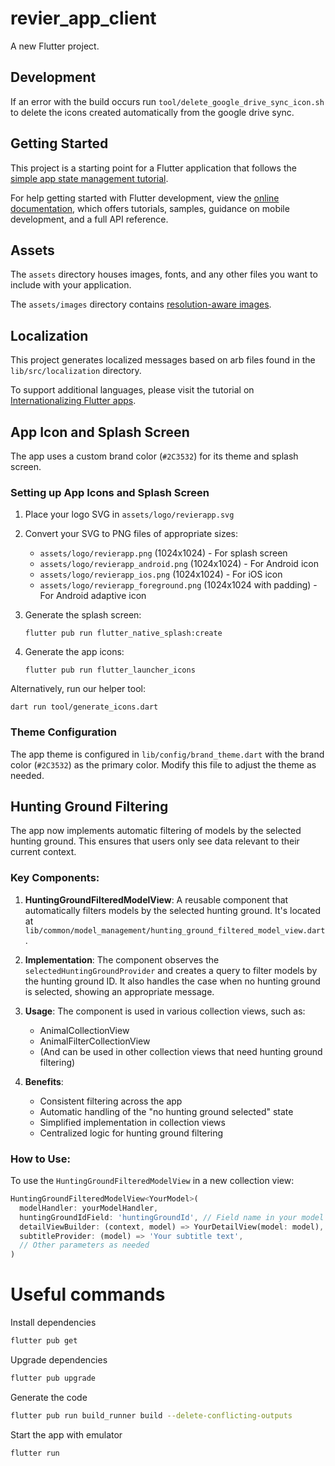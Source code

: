 # revier_app_client

A new Flutter project.

## Development
If an error with the build occurs run `tool/delete_google_drive_sync_icon.sh` to delete the icons created automatically from the google drive sync.

## Getting Started

This project is a starting point for a Flutter application that follows the
[simple app state management
tutorial](https://flutter.dev/to/state-management-sample).

For help getting started with Flutter development, view the
[online documentation](https://docs.flutter.dev), which offers tutorials,
samples, guidance on mobile development, and a full API reference.

## Assets

The `assets` directory houses images, fonts, and any other files you want to
include with your application.

The `assets/images` directory contains [resolution-aware
images](https://flutter.dev/to/resolution-aware-images).

## Localization

This project generates localized messages based on arb files found in
the `lib/src/localization` directory.

To support additional languages, please visit the tutorial on
[Internationalizing Flutter apps](https://flutter.dev/to/internationalization).

## App Icon and Splash Screen

The app uses a custom brand color (`#2C3532`) for its theme and splash screen.

### Setting up App Icons and Splash Screen

1. Place your logo SVG in `assets/logo/revierapp.svg`
2. Convert your SVG to PNG files of appropriate sizes:
   - `assets/logo/revierapp.png` (1024x1024) - For splash screen
   - `assets/logo/revierapp_android.png` (1024x1024) - For Android icon
   - `assets/logo/revierapp_ios.png` (1024x1024) - For iOS icon
   - `assets/logo/revierapp_foreground.png` (1024x1024 with padding) - For Android adaptive icon

3. Generate the splash screen:
   ```
   flutter pub run flutter_native_splash:create
   ```

4. Generate the app icons:
   ```
   flutter pub run flutter_launcher_icons
   ```

Alternatively, run our helper tool:
```
dart run tool/generate_icons.dart
```

### Theme Configuration

The app theme is configured in `lib/config/brand_theme.dart` with the brand color (`#2C3532`) as the primary color. Modify this file to adjust the theme as needed.

## Hunting Ground Filtering

The app now implements automatic filtering of models by the selected hunting ground. This ensures that users only see data relevant to their current context.

### Key Components:

1. **HuntingGroundFilteredModelView**: A reusable component that automatically filters models by the selected hunting ground. It's located at `lib/common/model_management/hunting_ground_filtered_model_view.dart`.

2. **Implementation**: The component observes the `selectedHuntingGroundProvider` and creates a query to filter models by the hunting ground ID. It also handles the case when no hunting ground is selected, showing an appropriate message.

3. **Usage**: The component is used in various collection views, such as:
   - AnimalCollectionView
   - AnimalFilterCollectionView
   - (And can be used in other collection views that need hunting ground filtering)

4. **Benefits**:
   - Consistent filtering across the app
   - Automatic handling of the "no hunting ground selected" state
   - Simplified implementation in collection views
   - Centralized logic for hunting ground filtering

### How to Use:

To use the `HuntingGroundFilteredModelView` in a new collection view:

```dart
HuntingGroundFilteredModelView<YourModel>(
  modelHandler: yourModelHandler,
  huntingGroundIdField: 'huntingGroundId', // Field name in your model
  detailViewBuilder: (context, model) => YourDetailView(model: model),
  subtitleProvider: (model) => 'Your subtitle text',
  // Other parameters as needed
)
```

# Useful commands

Install dependencies

```bash
flutter pub get
```

Upgrade dependencies

```bash
flutter pub upgrade
```

Generate the code

```bash
flutter pub run build_runner build --delete-conflicting-outputs
```

Start the app with emulator

```bash
flutter run
```






